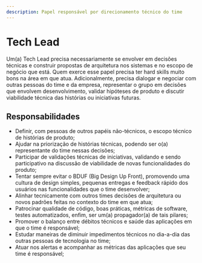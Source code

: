 ```yaml
---
description: Papel responsável por direcionamento técnico do time
---
```


# Tech Lead

Um\(a\) Tech Lead precisa necessariamente se envolver em decisões técnicas e construir propostas de arquitetura nos sistemas e no escopo de negócio que está. Quem exerce esse papel precisa ter hard skills muito bons na área em que atua. Adicionalmente, precisa dialogar e negociar com outras pessoas do time e da empresa, representar o grupo em decisões que envolvem desenvolvimento, validar hipóteses de produto e discutir viabilidade técnica das histórias ou iniciativas futuras.

## Responsabilidades

* Definir, com pessoas de outros papéis não-técnicos, o escopo técnico de histórias de produto;
* Ajudar na priorização de histórias técnicas, podendo ser o\(a\) representante do time nessas decisões;
* Participar de validações técnicas de iniciativas, validando e sendo participativo na discussão de viabilidade de novas funcionalidades do produto;
* Tentar sempre evitar o BDUF \(Big Design Up Front\), promovendo uma cultura de design simples, pequenas entregas e feedback rápido dos usuários nas funcionalidades que o time desenvolver;
* Alinhar tecnicamente com outros times decisões de arquitetura ou novos padrões feitas no contexto do time em que atua;
* Patrocinar qualidade de código, boas práticas, métricas de software, testes automatizados, enfim, ser um\(a\) propagador\(a\) de tais pilares;
* Promover o balanço entre débitos técnicos e saúde das aplicações em que o time é responsável;
* Estudar maneiras de diminuir impedimentos técnicos no dia-a-dia das outras pessoas de tecnologia no time;
* Atuar nos alertas e acompanhar as métricas das aplicações que seu time é responsável;

